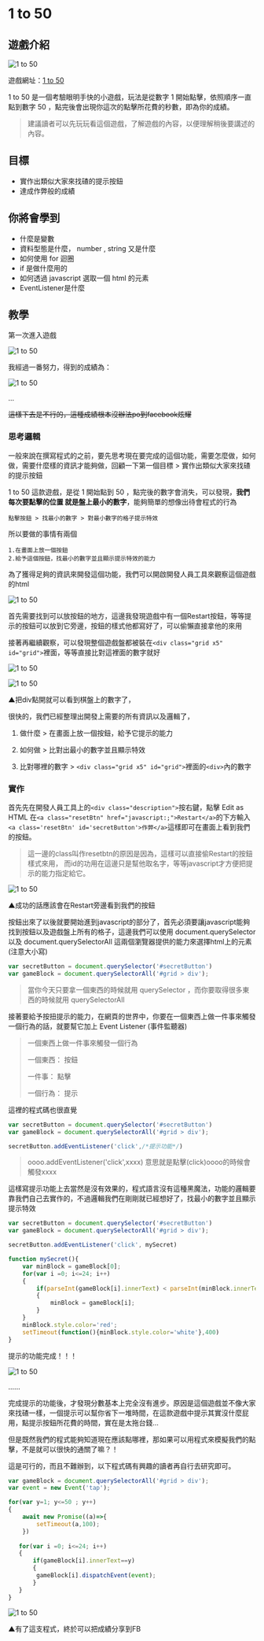 # 1 to 50

## 遊戲介紹
![1 to 50](https://raw.githubusercontent.com/jj811208/htmlGameCheat/master/asset/1.1.png)

遊戲網址：[1 to 50](http://zzzscore.com/1to50/en/?ts=1553662600958)

1 to 50 是一個考驗眼明手快的小遊戲，玩法是從數字 1 開始點擊，依照順序一直點到數字 50 ，點完後會出現你這次的點擊所花費的秒數，即為你的成績。

>建議讀者可以先玩玩看這個遊戲，了解遊戲的內容，以便理解稍後要講述的內容。

## 目標
* 實作出類似大家來找碴的提示按鈕
* 達成作弊般的成績


## 你將會學到
* 什麼是變數
* 資料型態是什麼， number , string 又是什麼
* 如何使用 for 迴圈  
* if 是做什麼用的
* 如何透過 javascript 選取一個 html 的元素
* EventListener是什麼


## 教學

第一次進入遊戲

![1 to 50](https://raw.githubusercontent.com/jj811208/htmlGameCheat/master/asset/1.2.gif)

我經過一番努力，得到的成績為：

![1 to 50](https://raw.githubusercontent.com/jj811208/htmlGameCheat/master/asset/1.3.png)


...

~~這樣下去是不行的，這種成績根本沒辦法po到facebook炫耀~~

### 思考邏輯

一般來說在撰寫程式的之前，要先思考現在要完成的這個功能，需要怎麼做，如何做，需要什麼樣的資訊才能夠做，回顧一下第一個目標 > 實作出類似大家來找碴的提示按鈕

1 to 50 這款遊戲，是從 1 開始點到 50 ，點完後的數字會消失，可以發現，**我們每次要點擊的位置 就是盤上最小的數字**，能夠簡單的想像出待會程式的行為

	點擊按鈕 > 找最小的數字 > 對最小數字的格子提示特效

所以要做的事情有兩個

	1.在畫面上放一個按鈕
	2.給予這個按鈕，找最小的數字並且顯示提示特效的能力

為了獲得足夠的資訊來開發這個功能，我們可以開啟開發人員工具來觀察這個遊戲的html

![1 to 50](https://raw.githubusercontent.com/jj811208/htmlGameCheat/master/asset/1.4.png)

首先需要找到可以放按鈕的地方，這邊我發現遊戲中有一個Restart按鈕，等等提示的按鈕可以放到它旁邊，按鈕的樣式他都寫好了，可以偷懶直接拿他的來用

接著再繼續觀察，可以發現整個遊戲盤都被裝在`<div class="grid x5" id="grid">`裡面，等等直接比對這裡面的數字就好

![1 to 50](https://raw.githubusercontent.com/jj811208/htmlGameCheat/master/asset/1.6.png)

![1 to 50](https://raw.githubusercontent.com/jj811208/htmlGameCheat/master/asset/1.7.png)

▲把div點開就可以看到棋盤上的數字了，

很快的，我們已經整理出開發上需要的所有資訊以及邏輯了，

1. 做什麼 > 在畫面上放一個按鈕，給予它提示的能力

2. 如何做 > 比對出最小的數字並且顯示特效

3. 比對哪裡的數字 > `<div class="grid x5" id="grid">`裡面的`<div>`內的數字

### 實作

首先先在開發人員工具上的`<div class="description">`按右鍵，點擊 Edit as HTML 在`<a class="resetBtn" href="javascript:;">Restart</a>`的下方輸入 `<a class='resetBtn' id='secretButton'>作弊</a>`這樣即可在畫面上看到我們的按鈕。

>這一邊的class叫作resetbtn的原因是因為，這樣可以直接偷Restart的按鈕樣式來用，
>而id的功用在這邊只是幫他取名字，等等javascript才方便把提示的能力指定給它。

![1 to 50](https://raw.githubusercontent.com/jj811208/htmlGameCheat/master/asset/1.10.png)

▲成功的話應該會在Restart旁邊看到我們的按鈕

按鈕出來了以後就要開始進到javascript的部分了，首先必須要讓javascript能夠找到按鈕以及遊戲盤上所有的格子，這邊我們可以使用 document.querySelector 以及 document.querySelectorAll 這兩個瀏覽器提供的能力來選擇html上的元素(注意大小寫)

```javascript
var secretButton = document.querySelector('#secretButton')
var gameBlock = document.querySelectorAll('#grid > div');
```

>當你今天只要拿一個東西的時候就用 querySelector ，而你要取得很多東西的時候就用 querySelectorAll 

接著要給予按扭提示的能力，在網頁的世界中，你要在一個東西上做一件事來觸發一個行為的話，就要幫它加上 Event Listener (事件監聽器)

> 一個東西上做一件事來觸發一個行為
> 
> 一個東西：	按鈕
> 
> 一件事：		點擊       
> 
> 一個行為：	提示

這裡的程式碼也很直覺

```javascript
var secretButton = document.querySelector('#secretButton')
var gameBlock = document.querySelectorAll('#grid > div');

secretButton.addEventListener('click',/*提示功能*/)
```

> oooo.addEventListener('click',xxxx) 意思就是點擊(click)oooo的時候會觸發xxxx

這樣寫提示功能上去當然是沒有效果的，程式語言沒有這種黑魔法，功能的邏輯要靠我們自己去實作的，不過邏輯我們在剛剛就已經想好了，找最小的數字並且顯示提示特效

```javascript
var secretButton = document.querySelector('#secretButton')
var gameBlock = document.querySelectorAll('#grid > div');

secretButton.addEventListener('click', mySecret)

function mySecret(){
    var minBlock = gameBlock[0];
    for(var i =0; i<=24; i++)
    {
        if(parseInt(gameBlock[i].innerText) < parseInt(minBlock.innerText))
        {
            minBlock = gameBlock[i];
        }
    } 
    minBlock.style.color='red';
    setTimeout(function(){minBlock.style.color='white'},400)
}
```

提示的功能完成！！！

![1 to 50](https://raw.githubusercontent.com/jj811208/htmlGameCheat/master/asset/1.8.gif)

......

完成提示的功能後，才發現分數基本上完全沒有進步。原因是這個遊戲並不像大家來找碴一樣，一個提示可以幫你省下一堆時間，在這款遊戲中提示其實沒什麼屁用，點提示按鈕所花費的時間，實在是太拖台錢...

但是既然我們的程式能夠知道現在應該點哪裡，那如果可以用程式來模擬我們的點擊，不是就可以很快的通關了嘛？！

這是可行的，而且不難辦到，以下程式碼有興趣的讀者再自行去研究即可。

```javascript
var gameBlock = document.querySelectorAll('#grid > div');
var event = new Event('tap');

for(var y=1; y<=50 ; y++)
{
	await new Promise((a)=>{
		setTimeout(a,100);
	})
 
   for(var i =0; i<=24; i++)
   {
       if(gameBlock[i].innerText==y)
       {
       	gameBlock[i].dispatchEvent(event);
       }
   }
}
```

![1 to 50](https://raw.githubusercontent.com/jj811208/htmlGameCheat/master/asset/1.9.gif)

▲有了這支程式，終於可以把成績分享到FB

